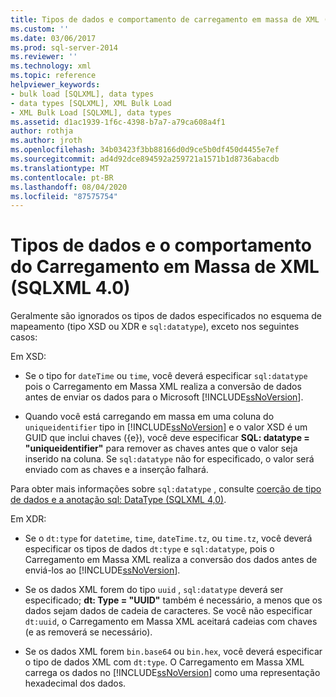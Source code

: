```yaml
---
title: Tipos de dados e comportamento de carregamento em massa de XML (SQLXML 4,0) | Microsoft Docs
ms.custom: ''
ms.date: 03/06/2017
ms.prod: sql-server-2014
ms.reviewer: ''
ms.technology: xml
ms.topic: reference
helpviewer_keywords:
- bulk load [SQLXML], data types
- data types [SQLXML], XML Bulk Load
- XML Bulk Load [SQLXML], data types
ms.assetid: d1ac1939-1f6c-4398-b7a7-a79ca608a4f1
author: rothja
ms.author: jroth
ms.openlocfilehash: 34b03423f3bb88166d0d9ce5b0df450d4455e7ef
ms.sourcegitcommit: ad4d92dce894592a259721a1571b1d8736abacdb
ms.translationtype: MT
ms.contentlocale: pt-BR
ms.lasthandoff: 08/04/2020
ms.locfileid: "87575754"
---
```

# <a name="data-types-and-xml-bulk-load-behavior-sqlxml-40"></a>Tipos de dados e o comportamento do Carregamento em Massa de XML (SQLXML 4.0)
  Geralmente são ignorados os tipos de dados especificados no esquema de mapeamento (tipo XSD ou XDR e `sql:datatype`), exceto nos seguintes casos:  
  
 Em XSD:  
  
-   Se o tipo for `dateTime` ou `time`, você deverá especificar `sql:datatype` pois o Carregamento em Massa XML realiza a conversão de dados antes de enviar os dados para o Microsoft [!INCLUDE[ssNoVersion](../../../includes/ssnoversion-md.md)].  
  
-   Quando você está carregando em massa em uma coluna do `uniqueidentifier` tipo in [!INCLUDE[ssNoVersion](../../../includes/ssnoversion-md.md)] e o valor XSD é um GUID que inclui chaves ({e}), você deve especificar **SQL: datatype = "uniqueidentifier"** para remover as chaves antes que o valor seja inserido na coluna. Se `sql:datatype` não for especificado, o valor será enviado com as chaves e a inserção falhará.  
  
 Para obter mais informações sobre `sql:datatype` , consulte [coerção de tipo de dados e a anotação sql: DataType &#40;SQLXML 4,0&#41;](../../sqlxml-annotated-xsd-schemas-using/data-type-coercions-and-the-sql-datatype-annotation-sqlxml-4-0.md).  
  
 Em XDR:  
  
-   Se o `dt:type` for `datetime`, `time`, `dateTime.tz`, ou `time.tz`, você deverá especificar os tipos de dados `dt:type` e `sql:datatype`, pois o Carregamento em Massa XML realiza a conversão dos dados antes de enviá-los ao [!INCLUDE[ssNoVersion](../../../includes/ssnoversion-md.md)].  
  
-   Se os dados XML forem do tipo `uuid` , `sql:datatype` deverá ser especificado; **dt: Type = "UUID"** também é necessário, a menos que os dados sejam dados de cadeia de caracteres. Se você não especificar `dt:uuid`, o Carregamento em Massa XML aceitará cadeias com chaves (e as removerá se necessário).  
  
-   Se os dados XML forem `bin.base64` ou `bin.hex`, você deverá especificar o tipo de dados XML com `dt:type`. O Carregamento em Massa XML carrega os dados no [!INCLUDE[ssNoVersion](../../../includes/ssnoversion-md.md)] como uma representação hexadecimal dos dados.  
  
  
